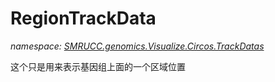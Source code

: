 ﻿# RegionTrackData
_namespace: [SMRUCC.genomics.Visualize.Circos.TrackDatas](./index.md)_

这个只是用来表示基因组上面的一个区域位置




